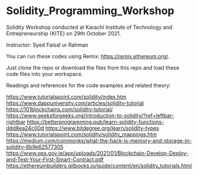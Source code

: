 # Solidity_Programming_Workshop

Solidity Workshop conducted at Karachi Institute of Technology and Entrepreneurship (KITE) on 29th October 2021.

Instructor: Syed Faisal ur Rahman

You can run these codes using Remix: https://remix.ethereum.org/.

Just clone the repo or download the files from this repo and load these code files into your workspace. 

Readings and references for the code examples and related theory:

https://www.tutorialspoint.com/solidity/index.htm
https://www.dappuniversity.com/articles/solidity-tutorial
https://101blockchains.com/solidity-tutorial/
https://www.geeksforgeeks.org/introduction-to-solidity/?ref=leftbar-rightbar
https://betterprogramming.pub/learn-solidity-functions-ddd8ea24c00d
https://www.bitdegree.org/learn/solidity-types
https://www.tutorialspoint.com/solidity/solidity_mappings.htm
https://medium.com/coinmonks/what-the-hack-is-memory-and-storage-in-solidity-6b9e62577305
https://www.ops.gov.ie/app/uploads/2021/01/Blockchain-Develop-Deploy-and-Test-Your-First-Smart-Contract.pdf
https://ethereumbuilders.gitbooks.io/guide/content/en/solidity_tutorials.html
